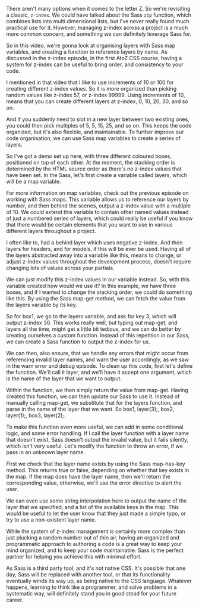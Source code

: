 There aren't many options when it comes to the letter Z. So we're revisiting a classic, `z-index`. We could have talked about the Sass `zip` function, which combines lists into multi dimensional lists, but I've never really found much practical use for it. However, managing z-index across a project is a much more common concern, and something we can definitely leverage Sass for.

So in this video, we're gonna look at organising layers with Sass map variables, and creating a function to reference layers by name. As discussed in the z-index episode, in the first AtoZ CSS course, having a system for z-index can be useful to bring order, and consistency to your code.

I mentioned in that video that I like to use increments of 10 or 100 for creating different z-index values. So it is more organized than picking random values like z-index 57, or z-index 99999. Using increments of 10, means that you can create different layers at z-index, 0, 10, 20, 30, and so on.

And if you suddenly need to slot in a new layer between two existing ones, you could then pick multiples of 5, 5, 15, 25, and so on. This keeps the code organized, but it's also flexible, and maintainable. To further improve our code organisation, we can use Sass map variables to create a series of layers.

So I've got a demo set up here, with three different coloured boxes, positioned on top of each other. At the moment, the stacking order is determined by the HTML source order as there's no z-index values that have been set. In the Sass, let's first create a variable called layers, which will be a map variable.

For more information on map variables, check out the previous episode on working with Sass maps. This variable allows us to reference our layers by number, and then behind the scenes, output a z-index value with a multiple of 10. We could extend this variable to contain other named values instead of just a numbered series of layers, which could really be useful if you know that there would be certain elements that you want to use in various different layers throughout a project.

I often like to, had a behind layer which uses negative z-index. And then layers for headers, and for models, if this will be ever be used. Having all of the layers abstracted away into a variable like this, means to change, or adjust z-index values throughout the development process, doesn't require changing lots of values across your partials.

We can just modify this z-index values in our variable instead. So, with this variable created how would we use it? In this example, we have three boxes, and if I wanted to change the stacking order, we could do something like this. By using the Sass map-get method, we can fetch the value from the layers variable by its key.

So for box1, we go to the layers variable, and ask for key 3, which will output z-index 30. This works really well, but typing out map-get, and layers all the time, might get a little bit tedious, and we can do better by creating ourselves a custom function. Instead of this repetition in our Sass, we can create a Sass function to output the z-index for us.

We can then, also ensure, that we handle any errors that might occur from referencing invalid layer names, and warn the user accordingly, as we saw in the warn error and debug episode. To clean up this code, first let's define the function. We'll call it layer, and we'll have it accept one argument, which is the name of the layer that we want to output.

Within the function, we then simply return the value from map-get. Having created this function, we can then update our Sass to use it. Instead of manually calling map-get, we substitute that for the layers function, and parse in the name of the layer that we want. So box1, layer(3);, box2, layer(1);, box3, layer(2);.

To make this function even more useful, we can add in some conditional logic, and some error handling. If I call the layer function with a layer name that doesn't exist, Sass doesn't output the invalid value, but it fails silently, which isn't very useful. Let's modify the function to throw an error, if we pass in an unknown layer name.

First we check that the layer name exists by using the Sass map-has-key method. This returns true or false, depending on whether that key exists in the map. If the map does have the layer name, then we'll return the corresponding value, otherwise, we'll use the error directive to alert the user.

We can even use some string interpolation here to output the name of the layer that we specified, and a list of the available keys in the map. This would be useful to let the user know that they just made a simple typo, or try to use a non-existent layer name.

While the system of z-index management is certainly more complex than just plucking a random number out of thin air, having an organized and programmatic approach to authoring a code is a great way to keep your mind organized, and to keep your code maintainable. Sass is the perfect partner for helping you achieve this with minimal effort.

As Sass is a third party tool, and it's not native CSS. It's possible that one day, Sass will be replaced with another tool, or that its functionality eventually winds its way up, as being native to the CSS language. Whatever happens, learning to think like a programmer, and solve problems in a systematic way, will definitely stand you in good stead for your future career.

